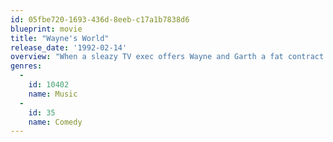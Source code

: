 ```yaml
---
id: 05fbe720-1693-436d-8eeb-c17a1b7838d6
blueprint: movie
title: "Wayne's World"
release_date: '1992-02-14'
overview: "When a sleazy TV exec offers Wayne and Garth a fat contract to tape their late-night public access show at his network, they can't believe their good fortune. But they soon discover the road from basement to big-time is a gnarly one, fraught with danger, temptation and ragin' party opportunities."
genres:
  -
    id: 10402
    name: Music
  -
    id: 35
    name: Comedy
---
```


